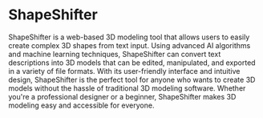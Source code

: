 # ShapeShifter
ShapeShifter is a web-based 3D modeling tool that allows users to easily create complex 3D shapes from text input. Using advanced AI algorithms and machine learning techniques, ShapeShifter can convert text descriptions into 3D models that can be edited, manipulated, and exported in a variety of file formats. With its user-friendly interface and intuitive design, ShapeShifter is the perfect tool for anyone who wants to create 3D models without the hassle of traditional 3D modeling software. Whether you're a professional designer or a beginner, ShapeShifter makes 3D modeling easy and accessible for everyone.



